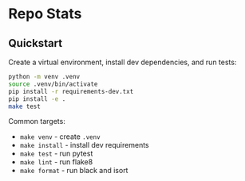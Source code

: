 Repo Stats
===========

Quickstart
---------

Create a virtual environment, install dev dependencies, and run tests:

```bash
python -m venv .venv
source .venv/bin/activate
pip install -r requirements-dev.txt
pip install -e .
make test
```

Common targets:

- `make venv` - create `.venv`
- `make install` - install dev requirements
- `make test` - run pytest
- `make lint` - run flake8
- `make format` - run black and isort
